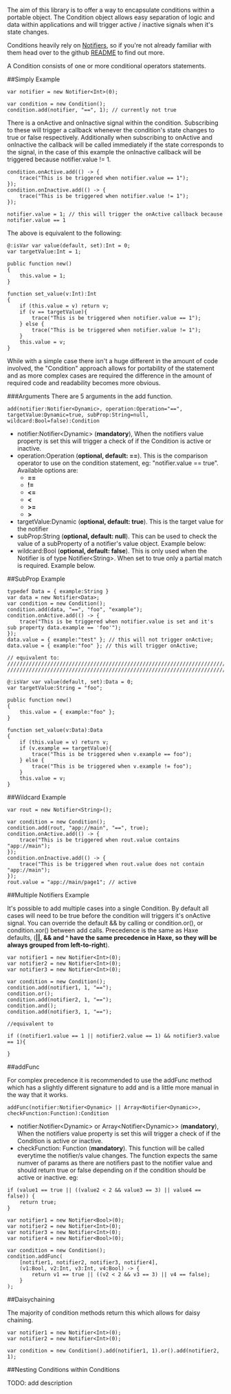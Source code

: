 The aim of this library is to offer a way to encapsulate conditions within a portable object. The Condition object allows easy separation of logic and data within applications and will trigger active / inactive signals when it's state changes.

Conditions heavily rely on [Notifiers](https://github.com/peteshand/notifier), so if you're not already familiar with them head over to the github [README](https://github.com/peteshand/notifier) to find out more. 

A Condition consists of one or more conditional operators statements.

##Simply Example
```
var notifier = new Notifier<Int>(0);

var condition = new Condition();
condition.add(notifier, "==", 1); // currently not true
```

There is a onActive and onInactive signal within the condition. Subscribing to these will trigger a callback whenever the condition's state changes to true or false respectively. Additionally when subscribing to onActive and onInactive the callback will be called immediately if the state corresponds to the signal, in the case of this example the onInactive callback will be triggered because notifier.value != 1.

```
condition.onActive.add(() -> {
	trace("This is be triggered when notifier.value == 1");
});
condition.onInactive.add(() -> {
	trace("This is be triggered when notifier.value != 1");
});

notifier.value = 1; // this will trigger the onActive callback because notifier.value == 1
```

The above is equivalent to the following:

```
@:isVar var value(default, set):Int = 0;
var targetValue:Int = 1;

public function new()
{
	this.value = 1;
}

function set_value(v:Int):Int
{
	if (this.value = v) return v;
	if (v == targetValue){
		trace("This is be triggered when notifier.value == 1");
	} else {
		trace("This is be triggered when notifier.value != 1");
	}
	this.value = v;
}
```

While with a simple case there isn't a huge different in the amount of code involved, the "Condition" approach allows for portability of the statement and as more complex cases are required the difference in the amount of required code and readability becomes more obvious.

###Arguments
There are 5 arguments in the add function.

```
add(notifier:Notifier<Dynamic>, operation:Operation="==", targetValue:Dynamic=true, subProp:String=null, wildcard:Bool=false):Condition
```
* notifier:Notifier\<Dynamic> (**mandatory**), When the notifiers value property is set this will trigger a check of if the Condition is active or inactive.
* operation:Operation (**optional, default: ==**). This is the comparison operator to use on the condition statement, eg: "notifier.value == true". Available options are: 
  * **==** 
  * **!=**
  * **<=**
  * **<**
  * **>=**
  * **>**
* targetValue:Dynamic (**optional, default: true**). This is the target value for the notifier
* subProp:String (**optional, default: null**). This can be used to check the value of a subProperty of a notifier's value object. Example below:
* wildcard:Bool (**optional, default: false**). This is only used when the Notifier is of type Notifier\<String>. When set to true only a partial match is required. Example below.

##SubProp Example
```
typedef Data = { example:String }
var data = new Notifier<Data>;
var condition = new Condition();
condition.add(data, "==", "foo", "example");
condition.onActive.add(() -> {
	trace("This is be triggered when notifier.value is set and it's sub property data.example == 'foo'");
});
data.value = { example:"test" }; // this will not trigger onActive;
data.value = { example:"foo" }; // this will trigger onActive;

// equivalent to: /////////////////////////////////////////////////////////////////////////
///////////////////////////////////////////////////////////////////////////////////////////

@:isVar var value(default, set):Data = 0;
var targetValue:String = "foo";

public function new()
{
	this.value = { example:"foo" };
}

function set_value(v:Data):Data
{
	if (this.value = v) return v;
	if (v.example == targetValue){
		trace("This is be triggered when v.example == foo");
	} else {
		trace("This is be triggered when v.example != foo");
	}
	this.value = v;
}

```

##Wildcard Example
```
var rout = new Notifier<String>();

var condition = new Condition();
condition.add(rout, "app://main", "==", true);
condition.onActive.add(() -> {
	trace("This is be triggered when rout.value contains "app://main");
});
condition.onInactive.add(() -> {
	trace("This is be triggered when rout.value does not contain "app://main");
});
rout.value = "app://main/page1"; // active
```

##Multiple Notifiers Example

It's possible to add multiple cases into a single Condition. By default all cases will need to be true before the condition will triggers it's onActive signal. You can override the default && by calling or condition.or(), or condition.xor() between add calls. Precedence is the same as Haxe defaults, (**||, && and ^ have the same precedence in Haxe, so they will be always grouped from left-to-right**).

```
var notifier1 = new Notifier<Int>(0);
var notifier2 = new Notifier<Int>(0);
var notifier3 = new Notifier<Int>(0);

var condition = new Condition();
condition.add(notifier1, 1, "==");
condition.or();
condition.add(notifier2, 1, "==");
condition.and();
condition.add(notifier3, 1, "==");

//equivalent to

if ((notifier1.value == 1 || notifier2.value == 1) && notifier3.value == 1){

}
```

##addFunc

For complex precedence it is recommended to use the addFunc method which has a slightly different signature to add and is a little more manual in the way that it works.

```
addFunc(notifier:Notifier<Dynamic> || Array<Notifier<Dynamic>>, checkFunction:Function):Condition
```

* notifier:Notifier\<Dynamic> or Array\<Notifier\<Dynamic>> (**mandatory**), When the notifiers value property is set this will trigger a check of if the Condition is active or inactive.
* checkFunction: Function (**mandatory**). This function will be called everytime the notifier/s value changes. The function expects the same numver of params as there are notifiers past to the notifier value and should return true or false depending on if the condition should be active or inactive.
eg:

```
if (value1 == true || ((value2 < 2 && value3 == 3) || value4 == false)) {
	return true;
}
```


```
var notifier1 = new Notifier<Bool>(0);
var notifier2 = new Notifier<Int>(0);
var notifier3 = new Notifier<Int>(0);
var notifier4 = new Notifier<Bool>(0);

var condition = new Condition();
condition.addFunc(
	[notifier1, notifier2, notifier3, notifier4], 
	(v1:Bool, v2:Int, v3:Int, v4:Bool) -> {
		return v1 == true || ((v2 < 2 && v3 == 3) || v4 == false);
	}
);
```

##Daisychaining

The majority of condition methods return this which allows for daisy chaining.

```
var notifier1 = new Notifier<Int>(0);
var notifier2 = new Notifier<Int>(0);

var condition = new Condition().add(notifier1, 1).or().add(notifier2, 1);
```

##Nesting Conditions within Conditions

TODO: add description